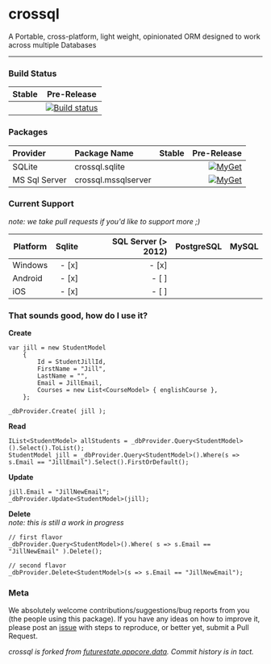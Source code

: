 crossql
============

A Portable, cross-platform, light weight, opinionated ORM designed to work across multiple Databases 

----

### Build Status ###

| Stable | Pre-Release |
| ------- | :---------: |
|         | [![Build status](https://ci.appveyor.com/api/projects/status/25stvaknw7vrpjhc?svg=true)](https://ci.appveyor.com/project/ChaseFlorell/crossql) |

### Packages ###

| Provider | Package Name | Stable | Pre-Release |
| :------- | :----------- | -----: | ----------: |
| SQLite   | crossql.sqlite |      | [![MyGet](https://img.shields.io/myget/crossql/vpre/crossql.sqlite.svg?style=flat-square&label=myget)](https://www.myget.org/feed/crossql/package/nuget/crossql.sqlite)
| MS Sql Server   | crossql.mssqlserver |      | [![MyGet](https://img.shields.io/myget/crossql/vpre/crossql.mssqlserver.svg?style=flat-square&label=myget)](https://www.myget.org/feed/crossql/package/nuget/crossql.mssqlserver)


### Current Support ###

*note: we take pull requests if you'd like to support more ;)* 

| Platform      | Sqlite | SQL Server (> 2012) | PostgreSQL  | MySQL   |
| ------------- | -----: | ------------------: | ----------: | ------: |
| Windows       | - [x]  | - [x]               |             |         |
| Android       | - [x]  | - [ ]               |             |         |
| iOS           | - [x]  | - [ ]               |             |         |

### That sounds good, how do I use it? ###

<!--
We're working on building out the [Wiki](https://github.com/crossql/crossql/wiki), so more information will be found there. 

To get started, can either compile the project yourself. Simply clone the project to your Windows computer (we're currently using MSBuild and Powershell for our builds), and run the `build.ps1` script. From there you can either grab the dll's out of the `build-artifacts\output` directory, or scoop the nupkg out of the `build-artifacts` directory and drop it in your local nuget package source. 

Or you can just grab it from Nuget.org

    > Install-Package crossql

To give you a taste of what it looks like, here are some examples of CRUD operations.

-->

**Create**

    var jill = new StudentModel
        {
            Id = StudentJillId,
            FirstName = "Jill",
            LastName = "",
            Email = JillEmail,
            Courses = new List<CourseModel> { englishCourse },
        };

    _dbProvider.Create( jill );

**Read**

    IList<StudentModel> allStudents = _dbProvider.Query<StudentModel>().Select().ToList();
    StudentModel jill = _dbProvider.Query<StudentModel>().Where(s => s.Email == "JillEmail").Select().FirstOrDefault();

**Update**

    jill.Email = "JillNewEmail";
    _dbProvider.Update<StudentModel>(jill);

**Delete**  
*note: this is still a work in progress*

    // first flavor
    _dbProvider.Query<StudentModel>().Where( s => s.Email == "JillNewEmail" ).Delete();

    // second flavor
    _dbProvider.Delete<StudentModel>(s => s.Email == "JillNewEmail");

### Meta ###

We absolutely welcome contributions/suggestions/bug reports from you (the people using this package). If you have any ideas on how to improve it, please post an [issue](https://github.com/crossql/crossql/issues) with steps to reproduce, or better yet, submit a Pull Request.  

_*crossql* is forked from [futurestate.appcore.data](https://github.com/futurestatemobile/appcore.data). Commit history is in tact._